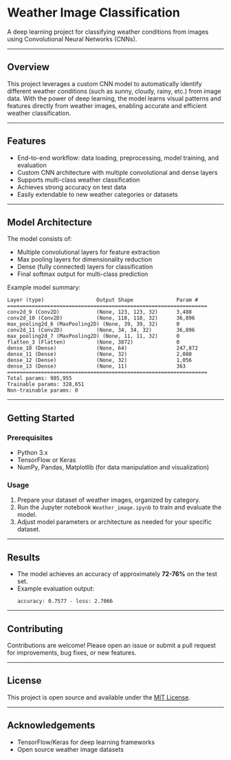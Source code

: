 # Weather Image Classification

A deep learning project for classifying weather conditions from images using Convolutional Neural Networks (CNNs).

---

## Overview

This project leverages a custom CNN model to automatically identify different weather conditions (such as sunny, cloudy, rainy, etc.) from image data. With the power of deep learning, the model learns visual patterns and features directly from weather images, enabling accurate and efficient weather classification.

---

## Features

- End-to-end workflow: data loading, preprocessing, model training, and evaluation
- Custom CNN architecture with multiple convolutional and dense layers
- Supports multi-class weather classification
- Achieves strong accuracy on test data
- Easily extendable to new weather categories or datasets

---

## Model Architecture

The model consists of:
- Multiple convolutional layers for feature extraction
- Max pooling layers for dimensionality reduction
- Dense (fully connected) layers for classification
- Final softmax output for multi-class prediction

Example model summary:
```
Layer (type)                 Output Shape              Param #
=================================================================
conv2d_9 (Conv2D)            (None, 123, 123, 32)      3,488
conv2d_10 (Conv2D)           (None, 118, 118, 32)      36,896
max_pooling2d_6 (MaxPooling2D) (None, 39, 39, 32)      0
conv2d_11 (Conv2D)           (None, 34, 34, 32)        36,896
max_pooling2d_7 (MaxPooling2D) (None, 11, 11, 32)      0
flatten_3 (Flatten)          (None, 3872)              0
dense_10 (Dense)             (None, 64)                247,872
dense_11 (Dense)             (None, 32)                2,080
dense_12 (Dense)             (None, 32)                1,056
dense_13 (Dense)             (None, 11)                363
=================================================================
Total params: 985,955
Trainable params: 328,651
Non-trainable params: 0
```

---

## Getting Started

### Prerequisites

- Python 3.x
- TensorFlow or Keras
- NumPy, Pandas, Matplotlib (for data manipulation and visualization)

### Usage

1. Prepare your dataset of weather images, organized by category.
2. Run the Jupyter notebook `Weather_image.ipynb` to train and evaluate the model.
3. Adjust model parameters or architecture as needed for your specific dataset.

---

## Results

- The model achieves an accuracy of approximately **72-76%** on the test set.
- Example evaluation output:
    ```
    accuracy: 0.7577 - loss: 2.7066
    ```

---

## Contributing

Contributions are welcome! Please open an issue or submit a pull request for improvements, bug fixes, or new features.

---

## License

This project is open source and available under the [MIT License](LICENSE).

---

## Acknowledgements

- TensorFlow/Keras for deep learning frameworks
- Open source weather image datasets

